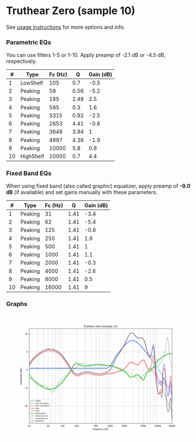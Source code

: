 # Truthear Zero (sample 10)
See [usage instructions](https://github.com/jaakkopasanen/AutoEq#usage) for more options and info.

### Parametric EQs
You can use filters 1-5 or 1-10. Apply preamp of -2.1 dB or -4.5 dB, respectively.

|   # | Type      |   Fc (Hz) |    Q |   Gain (dB) |
|-----|-----------|-----------|------|-------------|
|   1 | LowShelf  |       105 | 0.7  |        -0.5 |
|   2 | Peaking   |        58 | 0.56 |        -5.2 |
|   3 | Peaking   |       185 | 2.48 |         2.5 |
|   4 | Peaking   |       585 | 0.3  |         1.6 |
|   5 | Peaking   |      3315 | 0.92 |        -2.5 |
|   6 | Peaking   |      2653 | 4.41 |        -0.6 |
|   7 | Peaking   |      3648 | 3.94 |         1   |
|   8 | Peaking   |      4997 | 4.38 |        -1.9 |
|   9 | Peaking   |     10000 | 5.8  |         0.8 |
|  10 | HighShelf |     10000 | 0.7  |         4.4 |

### Fixed Band EQs
When using fixed band (also called graphic) equalizer, apply preamp of **-9.0 dB** (if available) and set gains manually with these parameters.

|   # | Type    |   Fc (Hz) |    Q |   Gain (dB) |
|-----|---------|-----------|------|-------------|
|   1 | Peaking |        31 | 1.41 |        -3.4 |
|   2 | Peaking |        62 | 1.41 |        -5.4 |
|   3 | Peaking |       125 | 1.41 |        -0.8 |
|   4 | Peaking |       250 | 1.41 |         1.9 |
|   5 | Peaking |       500 | 1.41 |         1   |
|   6 | Peaking |      1000 | 1.41 |         1.1 |
|   7 | Peaking |      2000 | 1.41 |        -0.3 |
|   8 | Peaking |      4000 | 1.41 |        -2.6 |
|   9 | Peaking |      8000 | 1.41 |         0.5 |
|  10 | Peaking |     16000 | 1.41 |         9   |

### Graphs
![](./Truthear%20Zero%20(sample%2010).png)
